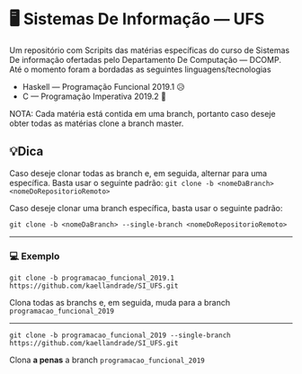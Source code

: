 # 🖥️ Sistemas De Informação — UFS

Um repositório com Scripits das matérias específicas do curso de Sistemas De informação ofertadas pelo Departamento De Computação — DCOMP. Até o momento foram a bordadas as seguintes linguagens/tecnologias

- Haskell — Programação Funcional 2019.1 😥
- C — Programação Imperativa 2019.2 🙂

NOTA: Cada matéria está contida em uma branch, portanto caso deseje obter todas as matérias clone a branch master. 

## 💡Dica

Caso deseje clonar todas as branch e, em seguida, alternar para uma específica. Basta usar o seguinte padrão: `git clone -b <nomeDaBranch> <nomeDoRepositorioRemoto>`

Caso deseje clonar uma branch específica, basta usar o seguinte padrão:

`git clone -b <nomeDaBranch> --single-branch <nomeDoRepositorioRemoto>`

---

### 💻 Exemplo

`git clone -b programacao_funcional_2019.1 https://github.com/kaellandrade/SI_UFS.git`

Clona todas as branchs e, em seguida, muda para a branch `programacao_funcional_2019`

---

`git clone -b programacao_funcional_2019 --single-branch https://github.com/kaellandrade/SI_UFS.git`

Clona **a penas** a branch `programacao_funcional_2019`
